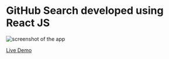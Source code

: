 # GitHub Search developed using React JS

![screenshot of the app](https://raw.githubusercontent.com/praveenorugantitech/praveenorugantitech-reactjs-projects/master/0_Projects/praveenorugantitech-github-search/src/images/screenshot.PNG "GitHub Search")


[Live Demo](https://praveenoruganti-github-search.firebaseapp.com/)

